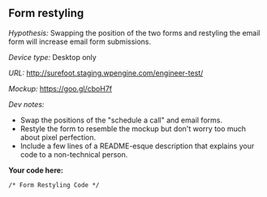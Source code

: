 ## Form restyling

*Hypothesis:* Swapping the position of the two forms and restyling the email form will increase email form submissions.

*Device type:* Desktop only

*URL:* http://surefoot.staging.wpengine.com/engineer-test/

*Mockup:* https://goo.gl/cboH7f

*Dev notes:*
- Swap the positions of the "schedule a call" and email forms.
- Restyle the form to resemble the mockup but don't worry too much about pixel perfection.
- Include a few lines of a README-esque description that explains your code to a non-technical person.


**Your code here:**

```/* Form Restyling Code */```

